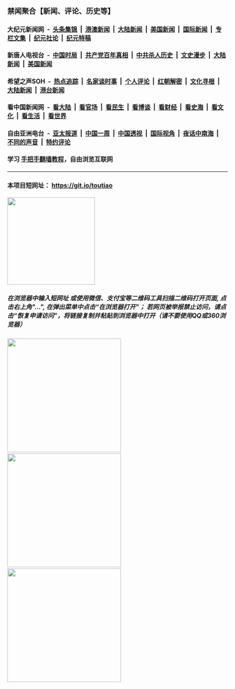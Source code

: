 ### 禁闻聚合【新闻、评论、历史等】

#### 大纪元新闻网 &nbsp;-&nbsp; [头条集锦](indexes/E头条集锦.md?t=02111544) &nbsp;|&nbsp; [港澳新闻](indexes/E港澳新闻.md?t=02111544)  &nbsp;|&nbsp; [大陆新闻](indexes/E大陆新闻.md?t=02111544) &nbsp;|&nbsp; [美国新闻](indexes/E美国新闻.md?t=02111544) &nbsp;|&nbsp; [国际新闻](indexes/E国际新闻.md?t=02111544) &nbsp;|&nbsp; [专栏文集](indexes/E专栏文集.md?t=02111544) &nbsp;|&nbsp; [纪元社论](indexes/E纪元社论.md?t=02111544) &nbsp;|&nbsp; [纪元特稿](indexes/E纪元特稿.md?t=02111544) 

#### 新唐人电视台 &nbsp;-&nbsp; [中国时局](indexes/N中国时局.md?t=02111544) &nbsp;|&nbsp; [共产党百年真相](indexes/N共产党百年真相.md?t=02111544) &nbsp;|&nbsp; [中共杀人历史](indexes/N中共杀人历史.md?t=02111544) &nbsp;|&nbsp; [文史漫步](indexes/N文史漫步.md?t=02111544) &nbsp;|&nbsp; [大陆新闻](indexes/N大陆新闻.md?t=02111544) &nbsp;|&nbsp; [美国新闻](indexes/N美国新闻.md?t=02111544)

#### 希望之声SOH &nbsp;-&nbsp; [热点追踪](indexes/H热点追踪.md?t=02111544) &nbsp;|&nbsp; [名家谈时事](indexes/H名家谈时事.md?t=02111544) &nbsp;|&nbsp; [个人评论](indexes/H个人评论.md?t=02111544)  &nbsp;|&nbsp; [红朝解密](indexes/H红朝解密.md?t=02111544) &nbsp;|&nbsp; [文化寻根](indexes/H文化寻根.md?t=02111544) &nbsp;|&nbsp; [大陆新闻](indexes/H大陆新闻.md?t=02111544) &nbsp;|&nbsp; [港台新闻](indexes/H港台新闻.md?t=02111544)

#### 看中国新闻网 &nbsp;-&nbsp; [看大陆](indexes/S看大陆.md?t=02111544) &nbsp;|&nbsp; [看官场](indexes/S看官场.md?t=02111544) &nbsp;|&nbsp; [看民生](indexes/S看民生.md?t=02111544)  &nbsp;|&nbsp; [看博谈](indexes/S看博谈.md?t=02111544) &nbsp;|&nbsp; [看财经](indexes/S看财经.md?t=02111544) &nbsp;|&nbsp; [看史海](indexes/S看史海.md?t=02111544) &nbsp;|&nbsp; [看文化](indexes/S看文化.md?t=02111544) &nbsp;|&nbsp; [看生活](indexes/S看生活.md?t=02111544) &nbsp;|&nbsp; [看世界](indexes/S看世界.md?t=02111544)

#### 自由亚洲电台 &nbsp;-&nbsp; [亚太报道](indexes/R亚太报道.md?t=02111544) &nbsp;|&nbsp; [中国一周](indexes/R中国一周.md?t=02111544) &nbsp;|&nbsp; [中国透视](indexes/R中国透视.md?t=02111544)  &nbsp;|&nbsp; [国际视角](indexes/R国际视角.md?t=02111544) &nbsp;|&nbsp; [夜话中南海](indexes/R夜话中南海.md?t=02111544) &nbsp;|&nbsp; [不同的声音](indexes/R不同的声音.md?t=02111544) &nbsp;|&nbsp; [特约评论](indexes/R特约评论.md?t=02111544)

#### 学习 [手把手翻墙教程](https://github.com/gfw-breaker/guides/wiki)，自由浏览互联网

----

#### 本项目短网址： https://git.io/toutiao
<img src="https://raw.githubusercontent.com/gfw-breaker/banned-news/master/scripts/img/qr.png" width="200px"/>  

##### 在浏览器中输入短网址 或使用微信、支付宝等二维码工具扫描二维码打开页面, 点击右上角"...", 在弹出菜单中点击“在浏览器打开”； 若网页被举报禁止访问，请点击“恢复申请访问”，将链接复制并粘贴到浏览器中打开（请不要使用QQ或360浏览器）

<img src="https://raw.githubusercontent.com/gfw-breaker/banned-news/master/scripts/img/1.png" width="260px"/> &nbsp; <img src="https://raw.githubusercontent.com/gfw-breaker/banned-news/master/scripts/img/2.png" width="260px"/> &nbsp; <img src="https://raw.githubusercontent.com/gfw-breaker/banned-news/master/scripts/img/3.png" width="260px"/>
